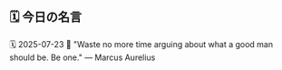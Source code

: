 ## 🗓️ 今日の名言

<!--START_SECTION:quote-->
🗓️ 2025-07-23
💬 "Waste no more time arguing about what a good man should be. Be one." — Marcus Aurelius
<!--END_SECTION:quote-->
